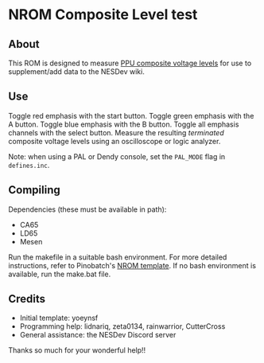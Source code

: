 # NROM Composite Level test

## About

This ROM is designed to measure [PPU composite voltage levels](https://www.nesdev.org/wiki/NTSC_video#Terminated_measurement) for use to supplement/add data to the NESDev wiki.

## Use

Toggle red emphasis with the start button.
Toggle green emphasis with the A button.
Toggle blue emphasis with the B button.
Toggle all emphasis channels with the select button.
Measure the resulting *terminated* composite voltage levels using an oscilloscope or logic analyzer.

Note: when using a PAL or Dendy console, set the `PAL_MODE` flag in `defines.inc`.

## Compiling

Dependencies (these must be available in path):
- CA65
- LD65
- Mesen

Run the makefile in a suitable bash environment. For more detailed instructions, refer to Pinobatch's [NROM template](https://github.com/pinobatch/nrom-template). If no bash environment is available, run the make.bat file.

## Credits

- Initial template: yoeynsf
- Programming help: lidnariq, zeta0134, rainwarrior, CutterCross
- General assistance: the NESDev Discord server

Thanks so much for your wonderful help!!
